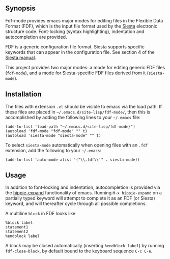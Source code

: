 ## Synopsis

Fdf-mode provides emacs major modes for editing files in the
Flexible Data Format (FDF), which is the input file format used by the
[Siesta](http://departments.icmab.es/leem/siesta/) electronic
structure code.  Font-locking (syntax highlighting),
indentation and autocompletion are provided.

FDF is a generic configuration file format.  Siesta supports specific
keywords that can appear in the configuration file.  See section 4 of
the [Siesta manual](http://departments.icmab.es/leem/siesta/Documentation/Manuals/manuals.html).

This project provides two major modes: a mode for editing generic FDF files
(`fdf-mode`), and a mode for Siesta-specific FDF files derived from it
(`siesta-mode`).

## Installation

The files with extension `.el` should be visible to emacs via the load
path.  If these files are placed in `~/.emacs.d/site-lisp/fdf-mode/`,
then this is accomplished by adding the following lines to your
`~/.emacs` file:

```
(add-to-list 'load-path "~/.emacs.d/site-lisp/fdf-mode/")
(autoload 'fdf-mode "fdf-mode" "" t)
(autoload 'siesta-mode "siesta-mode" "" t)
```

To select `siesta-mode` automatically when opening files with an
`.fdf` extension, add the following to your `~/.emacs`:

```
(add-to-list 'auto-mode-alist '("\\.fdf\\'" . siesta-mode))
```

## Usage 

In addition to font-locking and indentation, autocompletion is
provided via the
[hippie-expand](https://www.gnu.org/software/emacs/manual/html_node/autotype/Hippie-Expand.html)
functionality of emacs.  Running `M-x hippie-expand` on a partially
typed keyword will attempt to complete it as an FDF (or Siesta)
keyword, and will thereafter cycle through all possible completions.

A multiline `block` in FDF looks like

```
%block label 
statement1 
statement2
%endblock label 
``` 

A block may be closed automatically (inserting `%endblock label`)
by running `fdf-close-block`, by default bound to the keyboard
sequence `C-c C-e`.
